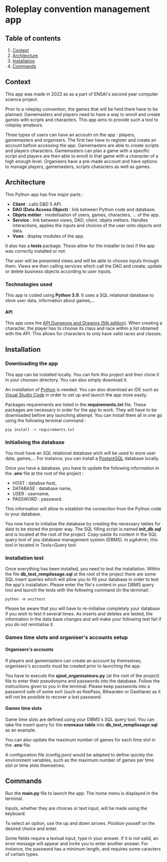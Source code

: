 # Roleplay convention management app

## Table of contents

1. [Context](#context)
2. [Architecture](#architecture)
3. [Installation](#installation)
4. [Commands](#commands)

## Context<a name="context" />

This app was made in 2022 as as a part of ENSAI's second year computer science project.

Prior to a roleplay convention, the games that will be held there have to be planned. Gamemasters and players need to have a way to enroll and create games with scripts and characters.
This app aims to provide such a tool to roleplay amateurs.

Three types of users can have an accoutn on the app : players, gamemasters and organisers. The first two have to register and create an account before accessing the app.
Gamemasters are able to create scripts and players characters. Gamemasters can plan a game with a specific script and players are then able to enroll in that game with a character of a high enough level. Organisers have a pre-made account and have options to manage players, gamemasters, scripts characters as well as games.


## Architecture<a name="architecture" />

This Python app has five major parts :

- **Client** : calls D&D 5 API.
- **DAO (Data Access Object)** : link between Python code and database.
- **Objets métier** : modelisation of users, games, characters, ... of the app.
- **Service** : link between views, DAO, client, objets métiers. Handles interactions, applies the inputs and choices of the user onto objects and data.
- **Vues** : display modules of the app.

It also has a **tests** package. Those allow for the installer to test if the app was correctly installed or not.

The user will be presented views and will be able to choose inputs through them. Views are then calling services which call the DAO and create, update or delete business objects according to user inputs.

### Technologies used

This app is coded using **Python 3.9**. It uses a SQL relational database to store user data, information about games,...

#### API

This app uses the [API Dungeons and Dragons (5th edition)](https://www.dnd5eapi.co/). When creating a character, the player has to choose its class and race within a list obtained with the API. This allows for characters to only have valid races and classes.

## Installation<a name="installation" />
### Downloading the app

This app can be installed locally. You can fork this project and then clone it in your choosen directory. You can also simply download it.

An installation of [Python](https://www.python.org/downloads/) is needed. You can also download an IDE such as [Visual Studio Code](https://code.visualstudio.com/) in order to set up and launch the app more easily.

Packages requirements are listed in the **requirements.txt** file. These packages are necessary in order for the app to work. They will have to be downloaded before any launching attempt. You can install them all in one go using the following terminal command :

```
pip install -r requirements.txt
```

### Initialising the database

You must have an SQL relational database wich will be used to store user data, games,... For instance, you can install a [PostgreSQL](https://www.enterprisedb.com/downloads/postgres-postgresql-downloads) database locally.

Once you have a database, you have to update the following information in the **.env** file at the root of the project :

- HOST : databse host,
- DATABASE : database name,
- USER : username,
- PASSWORD : password.

This information will allow to establish the connection from the Python code to your database.

You now have to initialise the database by creating the necessary tables for data to be stored the proper way. The SQL filling script is named **init_db.sql** and is located at the root of the project. Copy-paste its content in the SQL query tool of you database management system (DBMS). In pgAdmin, this tool in located in Tools>Query tool

### Installation test

Once everything has been installed, you need to test the installation. Within the file **db_test_remplissage.sql** at the root of the project there are some SQL insert queries which will allow you to fill your database in order to test the app's installation. Please enter the file's content in your DBMS query tool and launch the tests with the following command (in the terminal) :

```
python -m unittest
```
Please be aware that you will have to re-initialise completely your database if you wish to test it several times. As inserts and deletes are tested, the information in the data base changes and will make your following test fail if you do not reinitialise it.


### Games time slots and organiser's accounts setup

#### Organisers's accounts

If players and gamemasters can create an account by themselves, organisers's accounts must be created prior to launching the app.

You have to execute the **ajout_organisateurs.py** (at the root of the project) file to enter their pseudonyms and passwords into the database. Follow the instructions given to you in the terminal. Please keep passwords into a password safe of some sort (such as KeePass, Bitwarden or Dashlane) as it will not be possible to recover a lost password.

#### Games time slots

Game time slots are defined using your DBMS's SQL query tool. You can take the insert query for the **creneaux table** into **db_test_remplissage.sql** as an example.

You can also update the maximum number of games for each time slot in the **.env** file.

A configuration file (config.json) would be adapted to define quickly the environment variables, such as the maximum number of games per time slot or time slots themselves.
## Commands<a name="commands" />

Run the **main.py** file to launch the app. The home menu is displayed in the terminal.

Inputs, whether they are choices or text input, will be made using the keyboard.

To select an option, use the up and down arrows. Position youself on the desired choice and enter.

Some fields require a textual input, type in your answer. If it is not valid, an error message will appear and invite you to enter another answer. For instance, the password has a minimum length, and requires some caracters of certain types.

